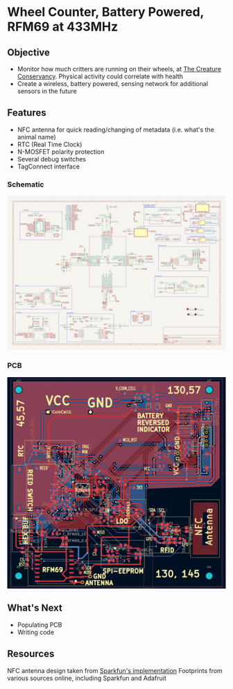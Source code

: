 # Wheel Counter, Battery Powered, RFM69 at 433MHz

## Objective
- Monitor how much critters are running on their wheels, at [The Creature Conservancy](http://www.thecreatureconservancy.org/).  Physical activity could correlate with health
- Create a wireless, battery powered, sensing network for additional sensors in the future

## Features
- NFC antenna for quick reading/changing of metadata (i.e. what's the animal name)
- RTC (Real Time Clock)
- N-MOSFET polarity protection
- Several debug switches
- TagConnect interface
  
### Schematic
![Schematic](assets/schematics.png)
### PCB
![PCB](assets/pcb_with_labels.png)


## What's Next
- Populating PCB
- Writing code


## Resources
NFC antenna design taken from [Sparkfun's implementation](https://www.sparkfun.com/products/21274)
Footprints from various sources online, including Sparkfun and Adafruit

